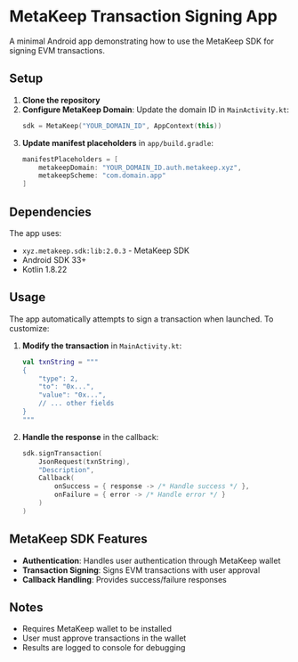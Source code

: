 # MetaKeep Transaction Signing App

A minimal Android app demonstrating how to use the MetaKeep SDK for signing EVM transactions.

## Setup

1. **Clone the repository**
2. **Configure MetaKeep Domain**: Update the domain ID in `MainActivity.kt`:
   ```kotlin
   sdk = MetaKeep("YOUR_DOMAIN_ID", AppContext(this))
   ```
3. **Update manifest placeholders** in `app/build.gradle`:
   ```gradle
   manifestPlaceholders = [
       metakeepDomain: "YOUR_DOMAIN_ID.auth.metakeep.xyz", 
       metakeepScheme: "com.domain.app"
   ]
   ```

## Dependencies

The app uses:
- `xyz.metakeep.sdk:lib:2.0.3` - MetaKeep SDK
- Android SDK 33+
- Kotlin 1.8.22

## Usage

The app automatically attempts to sign a transaction when launched. To customize:

1. **Modify the transaction** in `MainActivity.kt`:
   ```kotlin
   val txnString = """
   {
       "type": 2,
       "to": "0x...",
       "value": "0x...",
       // ... other fields
   }
   """
   ```

2. **Handle the response** in the callback:
   ```kotlin
   sdk.signTransaction(
       JsonRequest(txnString),
       "Description",
       Callback(
           onSuccess = { response -> /* Handle success */ },
           onFailure = { error -> /* Handle error */ }
       )
   )
   ```

## MetaKeep SDK Features

- **Authentication**: Handles user authentication through MetaKeep wallet
- **Transaction Signing**: Signs EVM transactions with user approval
- **Callback Handling**: Provides success/failure responses

## Notes

- Requires MetaKeep wallet to be installed
- User must approve transactions in the wallet
- Results are logged to console for debugging
